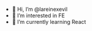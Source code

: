 - 👋 Hi, I’m @lareinexevil
- 👀 I’m interested in FE
- 🌱 I’m currently learning React

<!---
lareinexevil/lareinexevil is a ✨ special ✨ repository because its `README.md` (this file) appears on your GitHub profile.
You can click the Preview link to take a look at your changes.
--->
